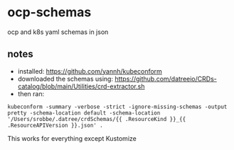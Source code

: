 # ocp-schemas
ocp and k8s yaml schemas in json

## notes

- installed: https://github.com/yannh/kubeconform
- downloaded the schemas using: https://github.com/datreeio/CRDs-catalog/blob/main/Utilities/crd-extractor.sh
- then ran:

```shell
kubeconform -summary -verbose -strict -ignore-missing-schemas -output pretty -schema-location default -schema-location '/Users/srobbe/.datree/crdSchemas/{{ .ResourceKind }}_{{ .ResourceAPIVersion }}.json' .
```

This works for everything except Kustomize
